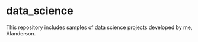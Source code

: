 # data_science
This repository includes samples of data science projects developed by me, Alanderson.
